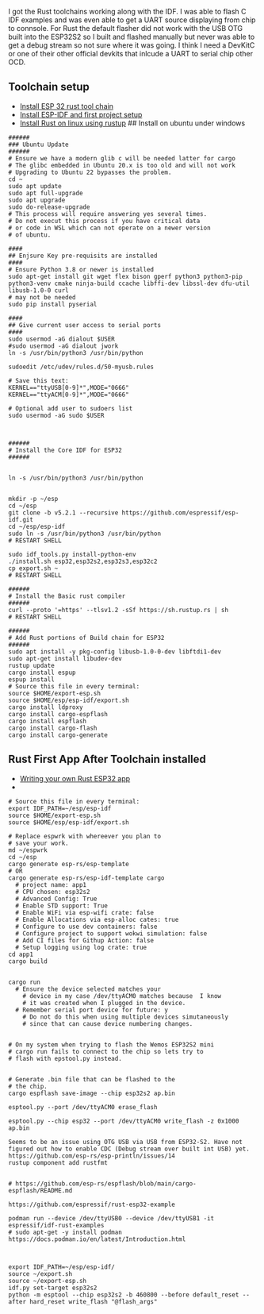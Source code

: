 
I got the Rust toolchains working along with the IDF.
I was able to flash C IDF examples and was even able to 
get a UART source displaying from chip to connsole.  For 
Rust the default flasher did not work with the USB OTG 
built into the ESP32S2 so I built and flashed manually but
never was able to get a debug stream so not sure where it 
was going.  I think I need a DevKitC or one of their other 
official devkits that inlcude a UART to serial chip other 
OCD.  


## Toolchain setup 

- [Install ESP 32 rust tool chain](https://docs.esp-rs.org/book/installation/riscv-and-xtensa.html)   
- [Install ESP-IDF and first project setup](https://docs.espressif.com/projects/esp-idf/en/stable/esp32/get-started/linux-macos-setup.html)  
- [Install Rust on linux using rustup](https://www.rust-lang.org/tools/install) ## Install on ubuntu under windows   
```
######
### Ubuntu Update
######
# Ensure we have a modern glib c will be needed latter for cargo
# The glibc embedded in Ubuntu 20.x is too old and will not work
# Upgrading to Ubuntu 22 bypasses the problem.
cd ~
sudo apt update
sudo apt full-upgrade
sudo apt upgrade
sudo do-release-upgrade
# This process will require answering yes several times.
# Do not execut this process if you have critical data
# or code in WSL which can not operate on a newer version
# of ubuntu.

####
## Enjsure Key pre-requisits are installed
####
# Ensure Python 3.8 or newer is installed
sudo apt-get install git wget flex bison gperf python3 python3-pip python3-venv cmake ninja-build ccache libffi-dev libssl-dev dfu-util libusb-1.0-0 curl 
# may not be needed 
sudo pip install pyserial

####
## Give current user access to serial ports
####
sudo usermod -aG dialout $USER
#sudo usermod -aG dialout jwork
ln -s /usr/bin/python3 /usr/bin/python

sudoedit /etc/udev/rules.d/50-myusb.rules

# Save this text:
KERNEL=="ttyUSB[0-9]*",MODE="0666"
KERNEL=="ttyACM[0-9]*",MODE="0666"

# Optional add user to sudoers list
sudo usermod -aG sudo $USER



######
# Install the Core IDF for ESP32
######


ln -s /usr/bin/python3 /usr/bin/python


mkdir -p ~/esp
cd ~/esp
git clone -b v5.2.1 --recursive https://github.com/espressif/esp-idf.git
cd ~/esp/esp-idf
sudo ln -s /usr/bin/python3 /usr/bin/python
# RESTART SHELL

sudo idf_tools.py install-python-env
./install.sh esp32,esp32s2,esp32s3,esp32c2
cp export.sh ~
# RESTART SHELL

######
# Install the Basic rust compiler
######
curl --proto '=https' --tlsv1.2 -sSf https://sh.rustup.rs | sh
# RESTART SHELL

######
# Add Rust portions of Build chain for ESP32
######
sudo apt install -y pkg-config libusb-1.0-0-dev libftdi1-dev
sudo apt-get install libudev-dev
rustup update
cargo install espup
espup install
# Source this file in every terminal:
source $HOME/export-esp.sh
source $HOME/esp/esp-idf/export.sh
cargo install ldproxy
cargo install cargo-espflash
cargo install espflash
cargo install cargo-flash
cargo install cargo-generate

```

## Rust First App After Toolchain installed
- [Writing your own Rust ESP32 app](https://docs.esp-rs.org/book/writing-your-own-application/index.html)
- 
```
# Source this file in every terminal:
export IDF_PATH=~/esp/esp-idf
source $HOME/export-esp.sh
source $HOME/esp/esp-idf/export.sh

# Replace espwrk with whereever you plan to 
# save your work.
md ~/espwrk
cd ~/esp
cargo generate esp-rs/esp-template
# OR
cargo generate esp-rs/esp-idf-template cargo
  # project name: app1
  # CPU chosen: esp32s2
  # Advanced Config: True
  # Enable STD support: True
  # Enable WiFi via esp-wifi crate: false
  # Enable Allocations via esp-alloc cates: true
  # Configure to use dev containers: false
  # Configure project to support wokwi simulation: false
  # Add CI files for Githup Action: false
  # Setup logging using log crate: true
cd app1
cargo build


cargo run
  # Ensure the device selected matches your 
    # device in my case /dev/ttyACM0 matches because  I know 
    # it was created when I plugged in the device.
  # Remember serial port device for future: y
    # Do not do this when using multiple devices simutaneously
    # since that can cause device numbering changes.


# On my system when trying to flash the Wemos ESP32S2 mini
# cargo run fails to connect to the chip so lets try to 
# flash with epstool.py instead.


# Generate .bin file that can be flashed to the
# the chip.
cargo espflash save-image --chip esp32s2 ap.bin

esptool.py --port /dev/ttyACM0 erase_flash

esptool.py --chip esp32 --port /dev/ttyACM0 write_flash -z 0x1000 ap.bin

Seems to be an issue using OTG USB via USB from ESP32-S2. Have not figured out how to enable CDC (Debug stream over built int USB) yet. https://github.com/esp-rs/esp-println/issues/14
rustup component add rustfmt


# https://github.com/esp-rs/espflash/blob/main/cargo-espflash/README.md

https://github.com/espressif/rust-esp32-example

podman run --device /dev/ttyUSB0 --device /dev/ttyUSB1 -it espressif/idf-rust-examples
# sudo apt-get -y install podman
https://docs.podman.io/en/latest/Introduction.html



export IDF_PATH=~/esp/esp-idf/
source ~/export.sh 
source ~/export-esp.sh
idf.py set-target esp32s2
python -m esptool --chip esp32s2 -b 460800 --before default_reset --after hard_reset write_flash "@flash_args"

```


